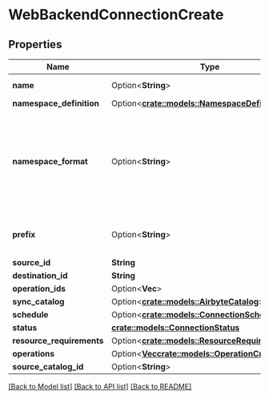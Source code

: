 # WebBackendConnectionCreate

## Properties

Name | Type | Description | Notes
------------ | ------------- | ------------- | -------------
**name** | Option<**String**> | Optional name of the connection | [optional]
**namespace_definition** | Option<[**crate::models::NamespaceDefinitionType**](NamespaceDefinitionType.md)> |  | [optional]
**namespace_format** | Option<**String**> | Used when namespaceDefinition is 'customformat'. If blank then behaves like namespaceDefinition = 'destination'. If \"${SOURCE_NAMESPACE}\" then behaves like namespaceDefinition = 'source'. | [optional][default to null]
**prefix** | Option<**String**> | Prefix that will be prepended to the name of each stream when it is written to the destination. | [optional]
**source_id** | **String** |  | 
**destination_id** | **String** |  | 
**operation_ids** | Option<**Vec<String>**> |  | [optional]
**sync_catalog** | Option<[**crate::models::AirbyteCatalog**](AirbyteCatalog.md)> |  | [optional]
**schedule** | Option<[**crate::models::ConnectionSchedule**](ConnectionSchedule.md)> |  | [optional]
**status** | [**crate::models::ConnectionStatus**](ConnectionStatus.md) |  | 
**resource_requirements** | Option<[**crate::models::ResourceRequirements**](ResourceRequirements.md)> |  | [optional]
**operations** | Option<[**Vec<crate::models::OperationCreate>**](OperationCreate.md)> |  | [optional]
**source_catalog_id** | Option<**String**> |  | [optional]

[[Back to Model list]](../README.md#documentation-for-models) [[Back to API list]](../README.md#documentation-for-api-endpoints) [[Back to README]](../README.md)


